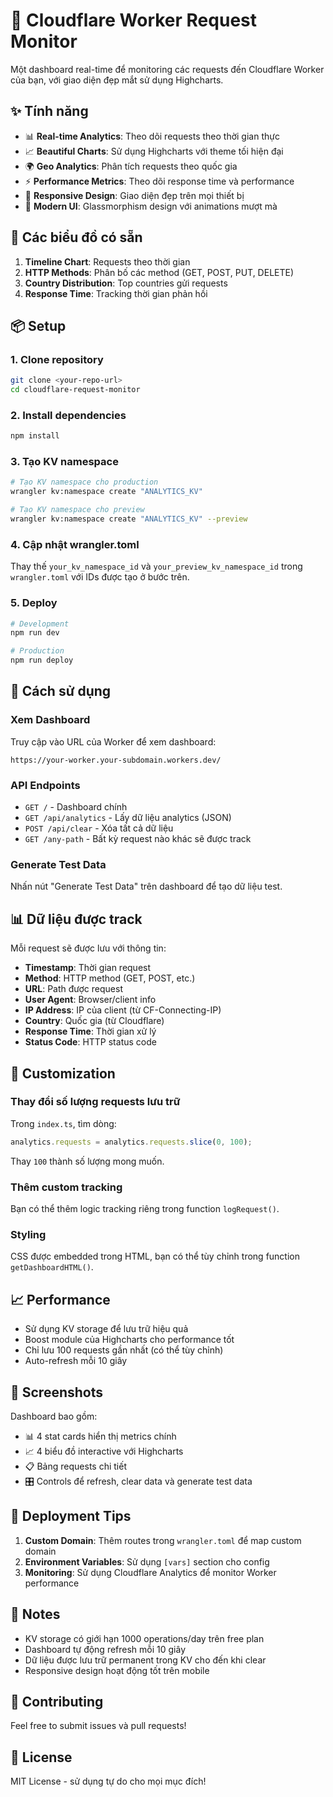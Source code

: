 # 🚀 Cloudflare Worker Request Monitor

Một dashboard real-time để monitoring các requests đến Cloudflare Worker của bạn, với giao diện đẹp mắt sử dụng Highcharts.

## ✨ Tính năng

- 📊 **Real-time Analytics**: Theo dõi requests theo thời gian thực
- 📈 **Beautiful Charts**: Sử dụng Highcharts với theme tối hiện đại
- 🌍 **Geo Analytics**: Phân tích requests theo quốc gia
- ⚡ **Performance Metrics**: Theo dõi response time và performance
- 📱 **Responsive Design**: Giao diện đẹp trên mọi thiết bị
- 🎨 **Modern UI**: Glassmorphism design với animations mượt mà

## 🚀 Các biểu đồ có sẵn

1. **Timeline Chart**: Requests theo thời gian
2. **HTTP Methods**: Phân bố các method (GET, POST, PUT, DELETE)
3. **Country Distribution**: Top countries gửi requests
4. **Response Time**: Tracking thời gian phản hồi

## 📦 Setup

### 1. Clone repository
```bash
git clone <your-repo-url>
cd cloudflare-request-monitor
```

### 2. Install dependencies
```bash
npm install
```

### 3. Tạo KV namespace
```bash
# Tạo KV namespace cho production
wrangler kv:namespace create "ANALYTICS_KV"

# Tạo KV namespace cho preview
wrangler kv:namespace create "ANALYTICS_KV" --preview
```

### 4. Cập nhật wrangler.toml
Thay thế `your_kv_namespace_id` và `your_preview_kv_namespace_id` trong `wrangler.toml` với IDs được tạo ở bước trên.

### 5. Deploy
```bash
# Development
npm run dev

# Production
npm run deploy
```

## 🎯 Cách sử dụng

### Xem Dashboard
Truy cập vào URL của Worker để xem dashboard:
```
https://your-worker.your-subdomain.workers.dev/
```

### API Endpoints

- `GET /` - Dashboard chính
- `GET /api/analytics` - Lấy dữ liệu analytics (JSON)
- `POST /api/clear` - Xóa tất cả dữ liệu
- `GET /any-path` - Bất kỳ request nào khác sẽ được track

### Generate Test Data
Nhấn nút "Generate Test Data" trên dashboard để tạo dữ liệu test.

## 📊 Dữ liệu được track

Mỗi request sẽ được lưu với thông tin:
- **Timestamp**: Thời gian request
- **Method**: HTTP method (GET, POST, etc.)
- **URL**: Path được request
- **User Agent**: Browser/client info
- **IP Address**: IP của client (từ CF-Connecting-IP)
- **Country**: Quốc gia (từ Cloudflare)
- **Response Time**: Thời gian xử lý
- **Status Code**: HTTP status code

## 🔧 Customization

### Thay đổi số lượng requests lưu trữ
Trong `index.ts`, tìm dòng:
```typescript
analytics.requests = analytics.requests.slice(0, 100);
```
Thay `100` thành số lượng mong muốn.

### Thêm custom tracking
Bạn có thể thêm logic tracking riêng trong function `logRequest()`.

### Styling
CSS được embedded trong HTML, bạn có thể tùy chỉnh trong function `getDashboardHTML()`.

## 📈 Performance

- Sử dụng KV storage để lưu trữ hiệu quả
- Boost module của Highcharts cho performance tốt
- Chỉ lưu 100 requests gần nhất (có thể tùy chỉnh)
- Auto-refresh mỗi 10 giây

## 🌟 Screenshots

Dashboard bao gồm:
- 📊 4 stat cards hiển thị metrics chính
- 📈 4 biểu đồ interactive với Highcharts
- 📋 Bảng requests chi tiết
- 🎛️ Controls để refresh, clear data và generate test data

## 🚀 Deployment Tips

1. **Custom Domain**: Thêm routes trong `wrangler.toml` để map custom domain
2. **Environment Variables**: Sử dụng `[vars]` section cho config
3. **Monitoring**: Sử dụng Cloudflare Analytics để monitor Worker performance

## 📝 Notes

- KV storage có giới hạn 1000 operations/day trên free plan
- Dashboard tự động refresh mỗi 10 giây
- Dữ liệu được lưu trữ permanent trong KV cho đến khi clear
- Responsive design hoạt động tốt trên mobile

## 🤝 Contributing

Feel free to submit issues và pull requests!

## 📄 License

MIT License - sử dụng tự do cho mọi mục đích!
